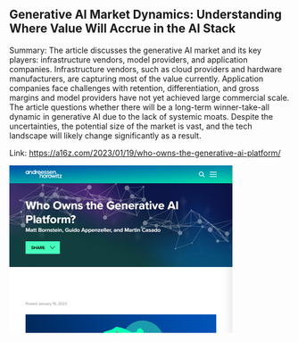 ## Generative AI Market Dynamics: Understanding Where Value Will Accrue in the AI Stack
Summary: The article discusses the generative AI market and its key players: infrastructure vendors, model providers, and application companies. Infrastructure vendors, such as cloud providers and hardware manufacturers, are capturing most of the value currently. Application companies face challenges with retention, differentiation, and gross margins and model providers have not yet achieved large commercial scale. The article questions whether there will be a long-term winner-take-all dynamic in generative AI due to the lack of systemic moats. Despite the uncertainties, the potential size of the market is vast, and the tech landscape will likely change significantly as a result.

Link: https://a16z.com/2023/01/19/who-owns-the-generative-ai-platform/

<img src="/img/b59143d3-b5b2-419b-9c8a-d1985011399f.png" width="400" />
<br/><br/>
